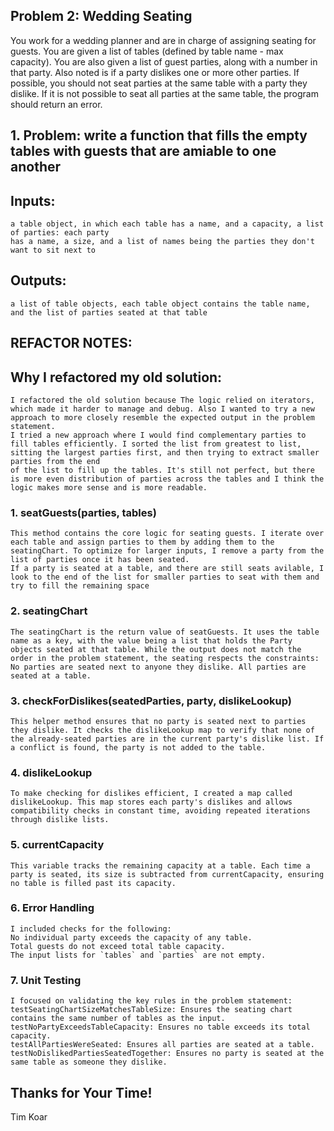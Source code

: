 ## Problem 2: Wedding Seating
You work for a wedding planner and are in charge of assigning seating for guests. You are given a list
 of tables (defined by table name - max capacity). You are also given a list of guest parties, along with 
 a number in that party. Also noted is if a party dislikes one or more other parties. If possible, you should
 not seat parties at the same table with a party they dislike. If it is not possible to seat all parties at the same 
 table, the program should return an error.


## 1. Problem: write a function that fills the empty tables with guests that are amiable to one another
## Inputs: 
    a table object, in which each table has a name, and a capacity, a list of parties: each party
    has a name, a size, and a list of names being the parties they don't want to sit next to
## Outputs: 
    a list of table objects, each table object contains the table name, and the list of parties seated at that table

## REFACTOR NOTES:

## Why I refactored my old solution:
    I refactored the old solution because The logic relied on iterators, which made it harder to manage and debug. Also I wanted to try a new approach to more closely resemble the expected output in the problem statement.
    I tried a new approach where I would find complementary parties to fill tables efficiently. I sorted the list from greatest to list, sitting the largest parties first, and then trying to extract smaller parties from the end
    of the list to fill up the tables. It's still not perfect, but there is more even distribution of parties across the tables and I think the logic makes more sense and is more readable. 

### 1. seatGuests(parties, tables)
    This method contains the core logic for seating guests. I iterate over each table and assign parties to them by adding them to the seatingChart. To optimize for larger inputs, I remove a party from the list of parties once it has been seated.
    If a party is seated at a table, and there are still seats avilable, I look to the end of the list for smaller parties to seat with them and try to fill the remaining space

### 2. seatingChart
    The seatingChart is the return value of seatGuests. It uses the table name as a key, with the value being a list that holds the Party objects seated at that table. While the output does not match the order in the problem statement, the seating respects the constraints: 
    No parties are seated next to anyone they dislike. All parties are seated at a table.

### 3. checkForDislikes(seatedParties, party, dislikeLookup)
    This helper method ensures that no party is seated next to parties they dislike. It checks the dislikeLookup map to verify that none of the already-seated parties are in the current party's dislike list. If a conflict is found, the party is not added to the table.

### 4. dislikeLookup
    To make checking for dislikes efficient, I created a map called dislikeLookup. This map stores each party's dislikes and allows compatibility checks in constant time, avoiding repeated iterations through dislike lists.

### 5. currentCapacity
    This variable tracks the remaining capacity at a table. Each time a party is seated, its size is subtracted from currentCapacity, ensuring no table is filled past its capacity.

### 6. Error Handling
    I included checks for the following:
    No individual party exceeds the capacity of any table.
    Total guests do not exceed total table capacity.
    The input lists for `tables` and `parties` are not empty.

### 7. Unit Testing
    I focused on validating the key rules in the problem statement:
    testSeatingChartSizeMatchesTableSize: Ensures the seating chart contains the same number of tables as the input.
    testNoPartyExceedsTableCapacity: Ensures no table exceeds its total capacity.
    testAllPartiesWereSeated: Ensures all parties are seated at a table.
    testNoDislikedPartiesSeatedTogether: Ensures no party is seated at the same table as someone they dislike.

## Thanks for Your Time!

Tim Koar
